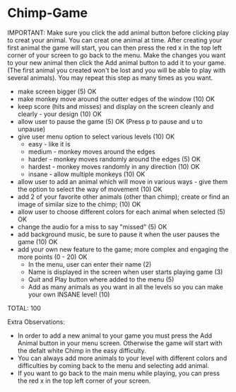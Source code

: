 # Chimp-Game

IMPORTANT:
Make sure you click the add animal button before clicking play to creat your animal. You can creat one animal at time.
After creating your first animal the game will start, you can then press the red x in the top left corner of your screen to go back to the menu. Make the changes you want to your new animal then click the Add animal button to add it to your game. (The first animal you created won't be lost and you will be able to play with several animals). You may repeat this step as many times as you want.

 - make screen bigger (5) OK
- make monkey move around the outter edges of the window (10) OK
- keep score (hits and misses) and display on the screen cleanly and clearly - your design (10) OK
- allow user to pause the game (5) OK (Press p to pause and u to unpause)
- give user menu option to select various levels (10) OK
    - easy - like it is
    - medium - monkey moves around the edges
    - harder - monkey moves randomly around the edges (5) OK
    - hardest - monkey moves randomly in any direction (10) OK
    - insane - allow multiple monkeys (10) OK
- allow user to add an animal which will move in various ways - give them the option to select the way of movement (10) OK
- add 2 of your favorite other animals (other than chimp); create or find an image of similar size to the chimp; (10) OK
- allow user to choose different colors for each animal when selected (5) OK
- change the audio for a miss to say "missed" (5) OK
- add background music, be sure to pause it when the user pauses the game (10) OK
- add your own new feature to the game; more complex and engaging the more points (0 - 20) OK
    - In the menu, user can enter their name (2)
    - Name is displayed in the screen when user starts playing game (3)
    - Quit and Play button where added to the menu (5)
    - Add as many animals as you want in all the levels so you can make your own INSANE level! (10)
          
TOTAL: 100

Extra Observations:
- In order to add a new animal to your game you must press the Add Animal button in your menu screen. Otherwise the game will start with the defalt white Chimp in the easy difficulty. 
- You can always add more animals to your level with different colors and difficulties by coming back to the menu and selecting add animal.
- If you want to go back to the main menu while playing, you can press the red x in the top left corner of your screen.
